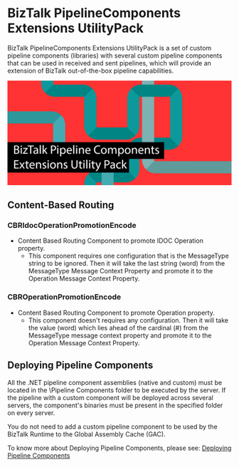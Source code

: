 # BizTalk PipelineComponents Extensions UtilityPack
BizTalk PipelineComponents Extensions UtilityPack is a set of custom pipeline components (libraries) with several custom pipeline components that can be used in received and sent pipelines, which will provide an extension of BizTalk out-of-the-box pipeline capabilities.

![BizTalk PipelineComponents Extensions UtilityPack](media/BizTalk-PipelineComponents-Extensions-UtilityPack.png)

## Content-Based Routing
### CBRIdocOperationPromotionEncode

* Content Based Routing Component to promote IDOC Operation property.
  * This component requires one configuration that is the MessageType string to be ignored. Then it will take the last string (word) from the MessageType Message Context Property and promote it to the Operation Message Context Property.

### CBROperationPromotionEncode

* Content Based Routing Component to promote Operation property.
  * This component doesn't requires any configuration. Then it will take the value (word) which lies ahead of the cardinal (#) from the MessageType message context property and promote it to the Operation Message Context Property.

## Deploying Pipeline Components
All the .NET pipeline component assemblies (native and custom) must be located in the <installation directory>\Pipeline Components folder to be executed by the server. If the pipeline with a custom component will be deployed across several servers, the component's binaries must be present in the specified folder on every server.

You do not need to add a custom pipeline component to be used by the BizTalk Runtime to the Global Assembly Cache (GAC).

To know more about Deploying Pipeline Components, please see: [Deploying Pipeline Components](https://docs.microsoft.com/en-us/biztalk/core/deploying-pipeline-components)
